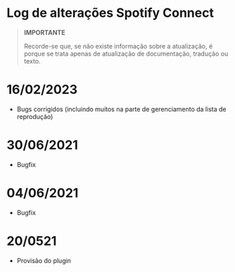 # Log de alterações Spotify Connect

>**IMPORTANTE**
>
>Recorde-se que, se não existe informação sobre a atualização, é porque se trata apenas de atualização de documentação, tradução ou texto.

# 16/02/2023

- Bugs corrigidos (incluindo muitos na parte de gerenciamento da lista de reprodução)

# 30/06/2021

- Bugfix

# 04/06/2021

- Bugfix

# 20/0521

- Provisão do plugin
